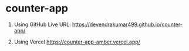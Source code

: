 # counter-app

1. Using GitHub
Live URL: https://devendrakumar499.github.io/counter-app/


2. Using Vercel
https://counter-app-amber.vercel.app/
